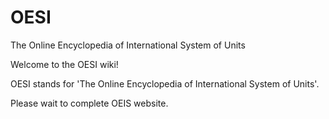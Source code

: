 # OESI
The Online Encyclopedia of International System of Units


Welcome to the OESI wiki!

OESI stands for 'The Online Encyclopedia of International System of Units'.

Please wait to complete OEIS website.
